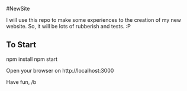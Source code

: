 #NewSite

I will use this repo to make some experiences to the creation of my new website.
So, it will be lots of rubberish and tests. :P

## To Start

npm install
npm start

Open your browser on http://localhost:3000

Have fun,
/b